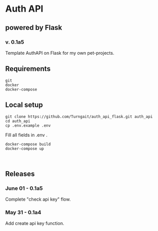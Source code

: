 # Auth API
## powered by Flask
### v. 0.1a5

Template AuthAPI on Flask for my own pet-projects.

## Requirements
```
git
docker
docker-compose
```

## Local setup
```
git clone https://github.com/Turngait/auth_api_flask.git auth_api
cd auth_api
cp .env.example .env
```
Fill all fields in .env .

```
docker-compose build
docker-compose up
```

<br/>

## **Releases**
### June 01 - 0.1a5
Complete "check api key" flow.

### May 31 - 0.1a4
Add create api key function.
